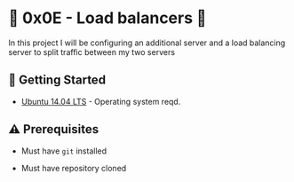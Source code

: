 # :shell: 0x0E - Load balancers :shell:


In this project I will be configuring an additional server and a load balancing server to split traffic between my two servers

## :running: Getting Started


* [Ubuntu 14.04 LTS](http://releases.ubuntu.com/14.04/) - Operating system reqd.

## :warning: Prerequisites


* Must have `git` installed

* Must have repository cloned

